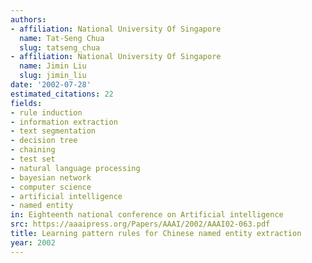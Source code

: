```yaml
---
authors:
- affiliation: National University Of Singapore
  name: Tat-Seng Chua
  slug: tatseng_chua
- affiliation: National University Of Singapore
  name: Jimin Liu
  slug: jimin_liu
date: '2002-07-28'
estimated_citations: 22
fields:
- rule induction
- information extraction
- text segmentation
- decision tree
- chaining
- test set
- natural language processing
- bayesian network
- computer science
- artificial intelligence
- named entity
in: Eighteenth national conference on Artificial intelligence
src: https://aaaipress.org/Papers/AAAI/2002/AAAI02-063.pdf
title: Learning pattern rules for Chinese named entity extraction
year: 2002
---
```

